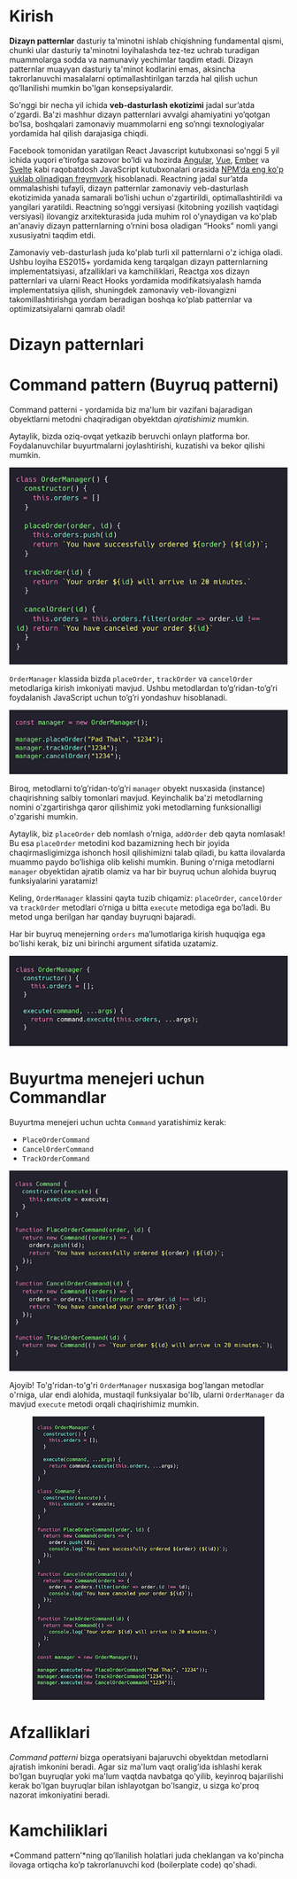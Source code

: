 # **Kirish**


**Dizayn patternlar** dasturiy ta'minotni ishlab chiqishning fundamental qismi, chunki ular dasturiy ta'minotni loyihalashda tez-tez uchrab turadigan muammolarga sodda va namunaviy yechimlar taqdim etadi. Dizayn patternlar muayyan dasturiy ta'minot kodlarini emas, aksincha takrorlanuvchi masalalarni optimallashtirilgan tarzda hal qilish uchun qo’llanilishi mumkin bo'lgan konsepsiyalardir.

So'nggi bir necha yil ichida **veb-dasturlash ekotizimi** jadal sur’atda o'zgardi. Ba'zi mashhur dizayn patternlari avvalgi ahamiyatini yo’qotgan bo’lsa, boshqalari zamonaviy muammolarni eng so’nngi texnologiyalar yordamida hal qilish darajasiga chiqdi.


Facebook tomonidan yaratilgan React Javascript kutubxonasi so'nggi 5 yil ichida yuqori e’tirofga sazovor bo’ldi va hozirda [Angular](https://angular.io), [Vue](https://vuejs.org), [Ember](https://emberjs.com) va [Svelte](https://svelte.dev) kabi raqobatdosh JavaScript kutubxonalari orasida [NPM’da eng ko'p yuklab olinadigan freymvork](https://npmtrends.com/@angularcore-vs-angular-vs-ember-source-vs-react-vs-svelte-vs-vue) hisoblanadi.
Reactning jadal sur’atda ommalashishi tufayli, dizayn patternlar zamonaviy veb-dasturlash ekotizimida yanada samarali bo’lishi uchun o'zgartirildi, optimallashtirildi va yangilari yaratildi. Reactning so’nggi versiyasi (kitobning yozilish vaqtidagi versiyasi) ilovangiz arxitekturasida juda muhim rol o’ynaydigan va ko'plab an'anaviy dizayn patternlarning o’rnini bosa oladigan “Hooks” nomli yangi xususiyatni taqdim etdi.


Zamonaviy veb-dasturlash juda ko'plab turli xil patternlarni o'z ichiga oladi. Ushbu loyiha ES2015+ yordamida keng tarqalgan dizayn patternlarning implementatsiyasi, afzalliklari va kamchiliklari, Reactga xos dizayn patternlari va ularni React Hooks yordamida modifikatsiyalash hamda implementatsiya qilish, shuningdek zamonaviy veb-ilovangizni takomillashtirishga yordam beradigan boshqa koʻplab patternlar va optimizatsiyalarni qamrab oladi!



# Dizayn patternlari

# Command pattern (Buyruq patterni)

Command patterni - yordamida biz ma'lum bir vazifani bajaradigan obyektlarni metodni chaqiradigan obyektdan *ajratishimiz* mumkin.

Aytaylik, bizda oziq-ovqat yetkazib beruvchi onlayn platforma bor. Foydalanuvchilar buyurtmalarni joylashtirishi, kuzatishi va bekor qilishi mumkin.


<div align="center">
  <img src="../../images/vanilla/01.vinilla.png" alt="Rasm"/>
</div>


`OrderManager` klassida bizda `placeOrder`, `trackOrder` va `cancelOrder` metodlariga kirish imkoniyati mavjud. Ushbu metodlardan to’g’ridan-to’g’ri foydalanish JavaScript uchun to’g’ri yondashuv hisoblanadi.

<div align="center">
  <img src="../../images/vanilla/02.vinilla.png" alt="Rasm"/>
</div>

Biroq, metodlarni to’g’ridan-to’g’ri `manager` obyekt nusxasida (instance) chaqirishning salbiy tomonlari mavjud.  Keyinchalik ba'zi metodlarning nomini o'zgartirishga qaror qilishimiz yoki metodlarning funksionalligi o'zgarishi mumkin.

Aytaylik, biz  `placeOrder` deb nomlash o’rniga,  `addOrder` deb qayta nomlasak! Bu esa `placeOrder` metodini kod bazamizning hech bir joyida chaqirmasligimizga ishonch hosil qilishimizni talab qiladi, bu katta ilovalarda muammo paydo bo’lishiga olib kelishi mumkin.  Buning o'rniga metodlarni `manager` obyektidan ajratib olamiz va har bir buyruq uchun alohida buyruq funksiyalarini yaratamiz!

Keling, `OrderManager` klassini qayta tuzib chiqamiz:  `placeOrder`, `cancelOrder` va `trackOrder` metodlari o’rniga u bitta `execute` metodiga ega bo’ladi. Bu metod unga berilgan har qanday buyruqni bajaradi.

Har bir buyruq menejerning `orders` ma’lumotlariga kirish huquqiga ega bo'lishi kerak, biz uni birinchi argument sifatida uzatamiz. 

<div align="center">
  <img src="../../images/vanilla/03.vinilla.png" alt="Rasm"/>
</div>


# Buyurtma menejeri uchun Commandlar
Buyurtma menejeri uchun uchta `Command` yaratishimiz kerak: 

- `PlaceOrderCommand` 
- `CancelOrderCommand`  
- `TrackOrderCommand`

<div align="center">
  <img src="../../images/vanilla/04.vinilla.png" alt="Rasm"/>
</div>


Ajoyib! To'g'ridan-to'g'ri `OrderManager` nusxasiga bog'langan metodlar o'rniga, ular endi alohida, mustaqil funksiyalar bo'lib, ularni `OrderManager` da mavjud  `execute` metodi orqali chaqirishimiz mumkin.

<div align="center">
  <img src="../../images/vanilla/05.vinilla.png" alt="Rasm"/>
</div>


# Afzalliklari

*Command patterni* bizga operatsiyani bajaruvchi obyektdan metodlarni ajratish imkonini beradi. Agar siz ma'lum vaqt oralig’ida ishlashi kerak bo’lgan buyruqlar yoki ma'lum vaqtda navbatga qo'yilib, keyinroq bajarilishi kerak bo'lgan buyruqlar bilan ishlayotgan bo'lsangiz, u sizga ko'proq nazorat imkoniyatini beradi.

# Kamchiliklari

*Command pattern’*ning qo’llanilish holatlari juda cheklangan va ko'pincha ilovaga ortiqcha ko’p takrorlanuvchi kod (boilerplate code) qo'shadi.